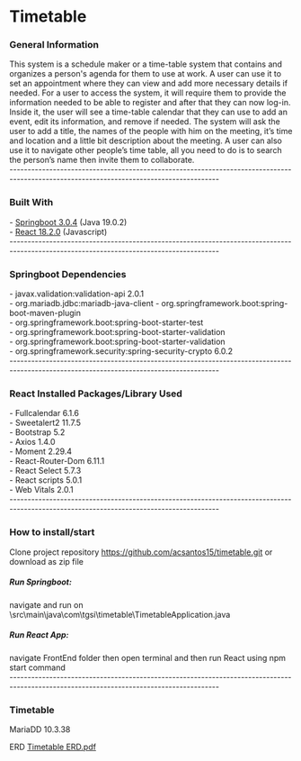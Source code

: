 <h1>Timetable</h1>
<h3> General Information </h3>
This system is a schedule maker or a time-table system that contains and organizes a person's agenda for them to use at work. A user can use it to set an appointment where they can view and add more necessary details if needed.
For a user to access the system, it will require them to provide the information needed to be able to register and after that they can now log-in. Inside it, the user will see a time-table calendar that they can use to add an event, edit its information, and remove if needed. The system will ask the user to add a title, the names of the people with him on the meeting, it’s time and location and a little bit description about the meeting.  A user can also use it to navigate other people’s time table, all you need to do is to search the person’s name then invite them to collaborate. <br>
----------------------------------------------------------------------------------------------------------------------------------------
<h3>Built With</h3>
- <a href="https://spring.io/" target="_blank" >Springboot 3.0.4</a> (Java 19.0.2) <br>
- <a href="https://react.dev/" target="_blank" >React 18.2.0</a> (Javascript) <br>
----------------------------------------------------------------------------------------------------------------------------------------
<h3> Springboot Dependencies </h3>
- javax.validation:validation-api 2.0.1 <br>
- org.mariadb.jdbc:mariadb-java-client <br.
- org.mybatis.spring.boot:mybatis-spring-boot-starter 3.0.0 <br>
- org.springframework.boot:spring-boot-maven-plugin <br>
- org.springframework.boot:spring-boot-starter-test <br>
- org.springframework.boot:spring-boot-starter-validation <br>
- org.springframework.boot:spring-boot-starter-validation <br>
- org.springframework.security:spring-security-crypto 6.0.2 <br>
----------------------------------------------------------------------------------------------------------------------------------------
<h3> React Installed Packages/Library Used </h3>
- Fullcalendar 6.1.6 <br>
- Sweetalert2 11.7.5 <br>
- Bootstrap 5.2 <br>
- Axios 1.4.0 <br>
- Moment 2.29.4 <br>
- React-Router-Dom 6.11.1 <br>
- React Select 5.7.3 <br>
- React scripts 5.0.1 <br>
- Web Vitals 2.0.1 <br>
----------------------------------------------------------------------------------------------------------------------------------------
<h3> How to install/start </h3>

Clone project repository https://github.com/acsantos15/timetable.git
or download as zip file

<h5>Run Springboot:</h5> navigate and run on \src\main\java\com\tgsi\timetable\TimetableApplication.java

<h5>Run React App:</h5> navigate FrontEnd folder then open terminal and then run React using npm start command <br>
----------------------------------------------------------------------------------------------------------------------------------------

<h3>Timetable</h3>
MariaDD 10.3.38

ERD
[Timetable ERD.pdf](https://github.com/acsantos15/timetable/files/11630966/Timetable.ERD.pdf)
